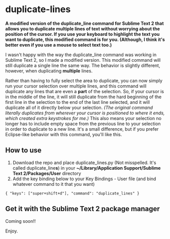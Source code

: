duplicate-lines
================

**A modified version of the duplicate_line command for Sublime Text 2 that allows you to duplicate multiple lines of text without worrying about the position of the cursor. If you use your keyboard to highlight the text you want to duplicate, this modified command is for you. (Although, I think it's better even if you use a mouse to select text too.)**

I wasn't happy with the way the duplicate_line command was working in Sublime Text 2, so I made a modified version. This modified command will still duplicate a single line the same way. The behavior is slightly different, however, when duplicating **multiple** lines.

Rather than having to fully select the area to duplicate, you can now simply run your cursor selection over multiple lines, and this command will duplicate any lines that are even a **part** of the selection. So, if your cursor is in the middle of the line, it will still duplicate from the hard beginning of the first line in the selection to the end of the last line selected, and it will duplicate all of it directly below your selection. *(The original command literally duplicates from wherever your cursor is positioned to where it ends, which created extra keystrokes for me.)* This also means your selection no longer has to include empty space from the previous line to your selection in order to duplicate to a new line. It's a small difference, but if you prefer Eclipse-like behavior with this command, you'll like this.

How to use
-----------------

1. Download the repo and place duplicate_lines.py (Not misspelled. It's called duplicate_line**s**) in your **~/Library/Application Support/Sublime Text 2/Packages/User** directory
2. Add the key binding below to your Key Bindings - User file (and bind whatever command to it that you want)

```{ "keys": ["super+shift+d"], "command": "duplicate_lines" }```

Get it with the Sublime Text 2 package manager
------------------

Coming soon!!




Enjoy.
